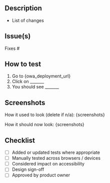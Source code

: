 ## Description

- List of changes

## Issue(s)

Fixes #

## How to test

1. Go to {owa_deployment_url}
2. Click on _______
3. You should see _______

## Screenshots

How it used to look (delete if n/a):
{screenshots}

How it should now look:
{screenshots}

## Checklist

- [ ] Added or updated tests where appropriate
- [ ] Manually tested across browsers / devices
- [ ] Considered impact on accessibility
- [ ] Design sign-off
- [ ] Approved by product owner
